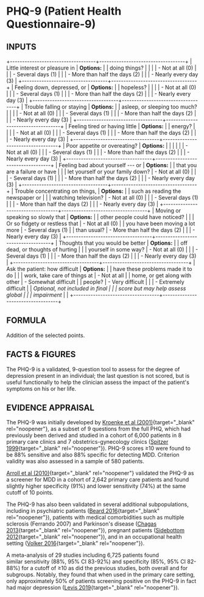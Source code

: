 # PHQ-9 (Patient Health Questionnaire-9)

## INPUTS

+-----------------------------------+-----------------------------------+
| Little interest or pleasure in    | **Options:**                      |
| doing things?                     |                                   |
|                                   | -   Not at all (0)                |
|                                   | -   Several days (1)              |
|                                   | -   More than half the days (2)   |
|                                   | -   Nearly every day (3)          |
+-----------------------------------+-----------------------------------+
| Feeling down, depressed, or       | **Options:**                      |
| hopeless?                         |                                   |
|                                   | -   Not at all (0)                |
|                                   | -   Several days (1)              |
|                                   | -   More than half the days (2)   |
|                                   | -   Nearly every day (3)          |
+-----------------------------------+-----------------------------------+
| Trouble falling or staying        | **Options:**                      |
| asleep, or sleeping too much?     |                                   |
|                                   | -   Not at all (0)                |
|                                   | -   Several days (1)              |
|                                   | -   More than half the days (2)   |
|                                   | -   Nearly every day (3)          |
+-----------------------------------+-----------------------------------+
| Feeling tired or having little    | **Options:**                      |
| energy?                           |                                   |
|                                   | -   Not at all (0)                |
|                                   | -   Several days (1)              |
|                                   | -   More than half the days (2)   |
|                                   | -   Nearly every day (3)          |
+-----------------------------------+-----------------------------------+
| Poor appetite or overeating?      | **Options:**                      |
|                                   |                                   |
|                                   | -   Not at all (0)                |
|                                   | -   Several days (1)              |
|                                   | -   More than half the days (2)   |
|                                   | -   Nearly every day (3)          |
+-----------------------------------+-----------------------------------+
| Feeling bad about yourself --- or | **Options:**                      |
| that you are a failure or have    |                                   |
| let yourself or your family down? | -   Not at all (0)                |
|                                   | -   Several days (1)              |
|                                   | -   More than half the days (2)   |
|                                   | -   Nearly every day (3)          |
+-----------------------------------+-----------------------------------+
| Trouble concentrating on things,  | **Options:**                      |
| such as reading the newspaper or  |                                   |
| watching television?              | -   Not at all (0)                |
|                                   | -   Several days (1)              |
|                                   | -   More than half the days (2)   |
|                                   | -   Nearly every day (3)          |
+-----------------------------------+-----------------------------------+
| Moving or speaking so slowly that | **Options:**                      |
| other people could have noticed?  |                                   |
| Or so fidgety or restless that    | -   Not at all (0)                |
| you have been moving a lot more   | -   Several days (1)              |
| than usual?                       | -   More than half the days (2)   |
|                                   | -   Nearly every day (3)          |
+-----------------------------------+-----------------------------------+
| Thoughts that you would be better | **Options:**                      |
| off dead, or thoughts of hurting  |                                   |
| yourself in some way?             | -   Not at all (0)                |
|                                   | -   Several days (1)              |
|                                   | -   More than half the days (2)   |
|                                   | -   Nearly every day (3)          |
+-----------------------------------+-----------------------------------+
| Ask the patient: how difficult    | **Options:**                      |
| have these problems made it to do |                                   |
| work, take care of things at      | -   Not at all                    |
| home, or get along with other     | -   Somewhat difficult            |
| people?                           | -   Very difficult                |
|                                   | -   Extremely difficult           |
| *Optional, not included in final  |                                   |
| score but may help assess global  |                                   |
| impairment*                       |                                   |
+-----------------------------------+-----------------------------------+

## FORMULA

Addition of the selected points.

## FACTS & FIGURES

The PHQ-9 is a validated, 9-question tool to assess for the degree of
depression present in an individual; the last question is not scored,
but is useful functionally to help the clinician assess the impact of
the patient\'s symptoms on his or her life.

## EVIDENCE APPRAISAL

The PHQ-9 was initially developed by [Kroenke et al
(2001)](https://www.ncbi.nlm.nih.gov/pubmed/11556941){target="_blank"
rel="noopener"}, as a subset of 9 questions from the full PHQ, which had
previously been derived and studied in a cohort of 6,000 patients in 8
primary care clinics and 7 obstetrics-gynecology clinics ([Spitzer
1999](https://www.ncbi.nlm.nih.gov/pubmed/10568646){target="_blank"
rel="noopener"}). PHQ-9 scores ≥10 were found to be 88% sensitive and
also 88% specific for detecting MDD. Criterion validity was also
assessed in a sample of 580 patients.

[Arroll et al
(2010)](https://www.ncbi.nlm.nih.gov/pubmed/20644190){target="_blank"
rel="noopener"} validated the PHQ-9 as a screener for MDD in a cohort of
2,642 primary care patients and found slightly higher specificity (91%)
and lower sensitivity (74%) at the same cutoff of 10 points.

The PHQ-9 has also been validated in several additional subpopulations,
including in psychiatric patients ([Beard
2016](https://www.ncbi.nlm.nih.gov/pubmed/26774513){target="_blank"
rel="noopener"}), patients with medical comorbidities such as multiple
sclerosis (Ferrando 2007) and Parkinson's disease ([Chagas
2013](https://www.ncbi.nlm.nih.gov/pubmed/23761457){target="_blank"
rel="noopener"}), pregnant patients ([Sidebottom
2012](https://www.ncbi.nlm.nih.gov/pubmed/22983357){target="_blank"
rel="noopener"}), and in an occupational health setting ([Volker
2016](https://www.ncbi.nlm.nih.gov/pubmed/26377480){target="_blank"
rel="noopener"}).

A meta-analysis of 29 studies including 6,725 patients found
similar sensitivity (88%, 95% CI 83-92%) and specificity (85%, 95%
CI 82-88%) for a cutoff of ≥10 as did the previous studies, both overall
and for subgroups. Notably, they found that when used in the primary
care setting, only approximately 50% of patients screening positive on
the PHQ-9 in fact had major depression ([Levis
2019](https://www.bmj.com/content/365/bmj.l1476){target="_blank"
rel="noopener"}).
